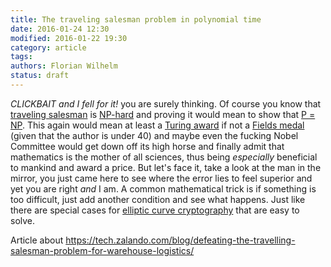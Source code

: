 ```yaml
---
title: The traveling salesman problem in polynomial time
date: 2016-01-24 12:30
modified: 2016-01-22 19:30
category: article
tags:
authors: Florian Wilhelm
status: draft
---
```


*CLICKBAIT and I fell for it!* you are surely thinking. Of course you know that
[traveling salesman][] is [NP-hard][] and proving it would mean to show that
[P = NP][]. This again would mean at least a [Turing award][] if not a [Fields medal][]
(given that the author is under 40) and maybe even the fucking Nobel Committee
would get down off its high horse and finally admit that mathematics is the
mother of all sciences, thus being *especially* beneficial to mankind and award
a price. But let's face it, take a look at the man in the mirror, you just came
here to see where the error lies to feel superior and yet you are right *and* I am.
A common mathematical trick is if something is too difficult, just add another condition and
see what happens. Just like there are special cases for [elliptic curve cryptography][]
that are easy to solve.

[Turing award]: https://en.wikipedia.org/wiki/Turing_Award
[Fields medal]: https://en.wikipedia.org/wiki/Fields_Medal
[traveling salesman]: https://en.wikipedia.org/wiki/Travelling_salesman_problem
[NP-hard]: https://en.wikipedia.org/wiki/NP-hardness
[P = NP]: https://en.wikipedia.org/wiki/P_versus_NP_problem
[elliptic curve cryptography]: https://en.wikipedia.org/wiki/Elliptic_curve_cryptography

Article about https://tech.zalando.com/blog/defeating-the-travelling-salesman-problem-for-warehouse-logistics/
